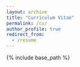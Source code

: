 ```yaml
---
layout: archive
title: "Curriculum Vitae"
permalink: /cv/
author_profile: true 
redirect_from:
  - /resume
---
```


{% include base_path %}

<object data="../assets/dario_toman_cv_20221103.pdf" width="1000" height="1200" type='application/pdf'></object>

